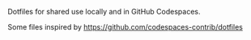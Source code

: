 Dotfiles for shared use locally and in GitHub Codespaces.

Some files inspired by https://github.com/codespaces-contrib/dotfiles